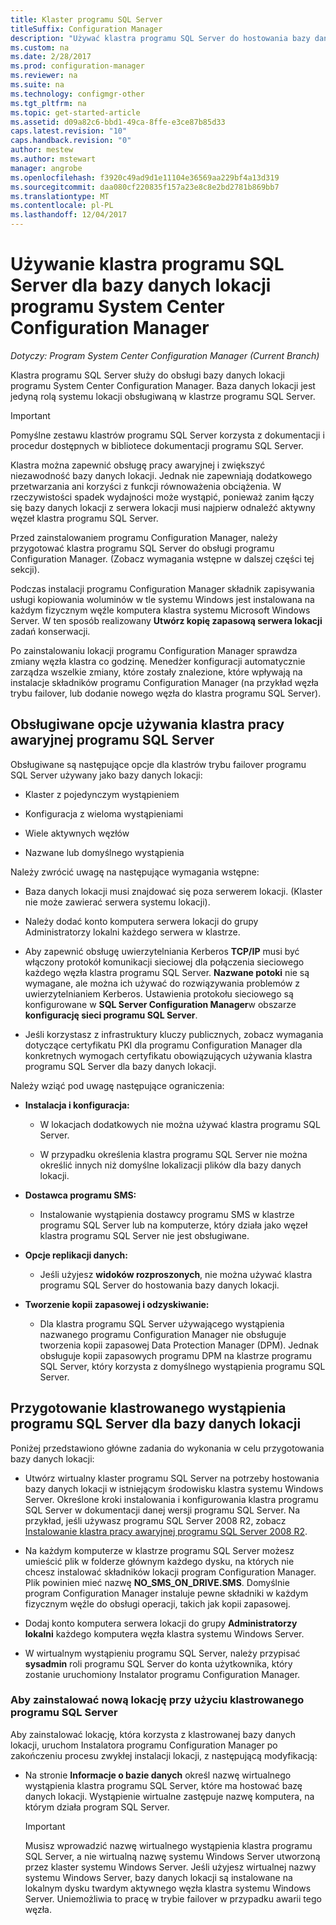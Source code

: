```yaml
---
title: Klaster programu SQL Server
titleSuffix: Configuration Manager
description: "Używać klastra programu SQL Server do hostowania bazy danych lokacji programu System Center Configuration Manager. Zawiera informacje na temat opcje są obsługiwane."
ms.custom: na
ms.date: 2/28/2017
ms.prod: configuration-manager
ms.reviewer: na
ms.suite: na
ms.technology: configmgr-other
ms.tgt_pltfrm: na
ms.topic: get-started-article
ms.assetid: d09a82c6-bbd1-49ca-8ffe-e3ce87b85d33
caps.latest.revision: "10"
caps.handback.revision: "0"
author: mestew
ms.author: mstewart
manager: angrobe
ms.openlocfilehash: f3920c49ad9d1e11104e36569aa229bf4a13d319
ms.sourcegitcommit: daa080cf220835f157a23e8c8e2bd2781b869bb7
ms.translationtype: MT
ms.contentlocale: pl-PL
ms.lasthandoff: 12/04/2017
---
```

# <a name="use-a-sql-server-cluster-for-the-system-center-configuration-manager-site-database"></a>Używanie klastra programu SQL Server dla bazy danych lokacji programu System Center Configuration Manager

*Dotyczy: Program System Center Configuration Manager (Current Branch)*


 Klastra programu SQL Server służy do obsługi bazy danych lokacji programu System Center Configuration Manager. Baza danych lokacji jest jedyną rolą systemu lokacji obsługiwaną w klastrze programu SQL Server.  

> [!IMPORTANT]  
>  Pomyślne zestawu klastrów programu SQL Server korzysta z dokumentacji i procedur dostępnych w bibliotece dokumentacji programu SQL Server.  

 Klastra można zapewnić obsługę pracy awaryjnej i zwiększyć niezawodność bazy danych lokacji. Jednak nie zapewniają dodatkowego przetwarzania ani korzyści z funkcji równoważenia obciążenia. W rzeczywistości spadek wydajności może wystąpić, ponieważ zanim łączy się bazy danych lokacji z serwera lokacji musi najpierw odnaleźć aktywny węzeł klastra programu SQL Server.  

 Przed zainstalowaniem programu Configuration Manager, należy przygotować klastra programu SQL Server do obsługi programu Configuration Manager. (Zobacz wymagania wstępne w dalszej części tej sekcji).  

 Podczas instalacji programu Configuration Manager składnik zapisywania usługi kopiowania woluminów w tle systemu Windows jest instalowana na każdym fizycznym węźle komputera klastra systemu Microsoft Windows Server. W ten sposób realizowany **Utwórz kopię zapasową serwera lokacji** zadań konserwacji.  

 Po zainstalowaniu lokacji programu Configuration Manager sprawdza zmiany węzła klastra co godzinę. Menedżer konfiguracji automatycznie zarządza wszelkie zmiany, które zostały znalezione, które wpływają na instalacje składników programu Configuration Manager (na przykład węzła trybu failover, lub dodanie nowego węzła do klastra programu SQL Server).  

## <a name="supported-options-for-using-a-sql-server-failover-cluster"></a>Obsługiwane opcje używania klastra pracy awaryjnej programu SQL Server

Obsługiwane są następujące opcje dla klastrów trybu failover programu SQL Server używany jako bazy danych lokacji:

-   Klaster z pojedynczym wystąpieniem  

-   Konfiguracja z wieloma wystąpieniami  

-   Wiele aktywnych węzłów  

-   Nazwane lub domyślnego wystąpienia  

Należy zwrócić uwagę na następujące wymagania wstępne:  

-   Baza danych lokacji musi znajdować się poza serwerem lokacji. (Klaster nie może zawierać serwera systemu lokacji).  

-   Należy dodać konto komputera serwera lokacji do grupy Administratorzy lokalni każdego serwera w klastrze.  

-   Aby zapewnić obsługę uwierzytelniania Kerberos **TCP/IP** musi być włączony protokół komunikacji sieciowej dla połączenia sieciowego każdego węzła klastra programu SQL Server. **Nazwane potoki** nie są wymagane, ale można ich używać do rozwiązywania problemów z uwierzytelnianiem Kerberos. Ustawienia protokołu sieciowego są konfigurowane w **SQL Server Configuration Manager**w obszarze **konfigurację sieci programu SQL Server**.  

-   Jeśli korzystasz z infrastruktury kluczy publicznych, zobacz wymagania dotyczące certyfikatu PKI dla programu Configuration Manager dla konkretnych wymogach certyfikatu obowiązujących używania klastra programu SQL Server dla bazy danych lokacji.  

Należy wziąć pod uwagę następujące ograniczenia:  

-   **Instalacja i konfiguracja:**  

    -   W lokacjach dodatkowych nie można używać klastra programu SQL Server.  

    -   W przypadku określenia klastra programu SQL Server nie można określić innych niż domyślne lokalizacji plików dla bazy danych lokacji.  

-   **Dostawca programu SMS:**  

    -   Instalowanie wystąpienia dostawcy programu SMS w klastrze programu SQL Server lub na komputerze, który działa jako węzeł klastra programu SQL Server nie jest obsługiwane.  

-   **Opcje replikacji danych:**  

    -   Jeśli użyjesz **widoków rozproszonych**, nie można używać klastra programu SQL Server do hostowania bazy danych lokacji.  

-   **Tworzenie kopii zapasowej i odzyskiwanie:**  

    -   Dla klastra programu SQL Server używającego wystąpienia nazwanego programu Configuration Manager nie obsługuje tworzenia kopii zapasowej Data Protection Manager (DPM). Jednak obsługuje kopii zapasowych programu DPM na klastrze programu SQL Server, który korzysta z domyślnego wystąpienia programu SQL Server.  

## <a name="prepare-a-clustered-sql-server-instance-for-the-site-database"></a>Przygotowanie klastrowanego wystąpienia programu SQL Server dla bazy danych lokacji  

Poniżej przedstawiono główne zadania do wykonania w celu przygotowania bazy danych lokacji:

-   Utwórz wirtualny klaster programu SQL Server na potrzeby hostowania bazy danych lokacji w istniejącym środowisku klastra systemu Windows Server. Określone kroki instalowania i konfigurowania klastra programu SQL Server w dokumentacji danej wersji programu SQL Server. Na przykład, jeśli używasz programu SQL Server 2008 R2, zobacz [Instalowanie klastra pracy awaryjnej programu SQL Server 2008 R2](http://go.microsoft.com/fwlink/p/?LinkId=240231).  

-   Na każdym komputerze w klastrze programu SQL Server możesz umieścić plik w folderze głównym każdego dysku, na których nie chcesz instalować składników lokacji program Configuration Manager. Plik powinien mieć nazwę **NO_SMS_ON_DRIVE.SMS**. Domyślnie program Configuration Manager instaluje pewne składniki w każdym fizycznym węźle do obsługi operacji, takich jak kopii zapasowej.  

-   Dodaj konto komputera serwera lokacji do grupy **Administratorzy lokalni** każdego komputera węzła klastra systemu Windows Server.  

-   W wirtualnym wystąpieniu programu SQL Server, należy przypisać **sysadmin** roli programu SQL Server do konta użytkownika, który zostanie uruchomiony Instalator programu Configuration Manager.  

### <a name="to-install-a-new-site-using-a-clustered-sql-server"></a>Aby zainstalować nową lokację przy użyciu klastrowanego programu SQL Server  
 Aby zainstalować lokację, która korzysta z klastrowanej bazy danych lokacji, uruchom Instalatora programu Configuration Manager po zakończeniu procesu zwykłej instalacji lokacji, z następującą modyfikacją:  

-   Na stronie **Informacje o bazie danych** określ nazwę wirtualnego wystąpienia klastra programu SQL Server, które ma hostować bazę danych lokacji. Wystąpienie wirtualne zastępuje nazwę komputera, na którym działa program SQL Server.  

    > [!IMPORTANT]  
    >  Musisz wprowadzić nazwę wirtualnego wystąpienia klastra programu SQL Server, a nie wirtualną nazwę systemu Windows Server utworzoną przez klaster systemu Windows Server. Jeśli użyjesz wirtualnej nazwy systemu Windows Server, bazy danych lokacji są instalowane na lokalnym dysku twardym aktywnego węzła klastra systemu Windows Server. Uniemożliwia to pracę w trybie failover w przypadku awarii tego węzła.  
